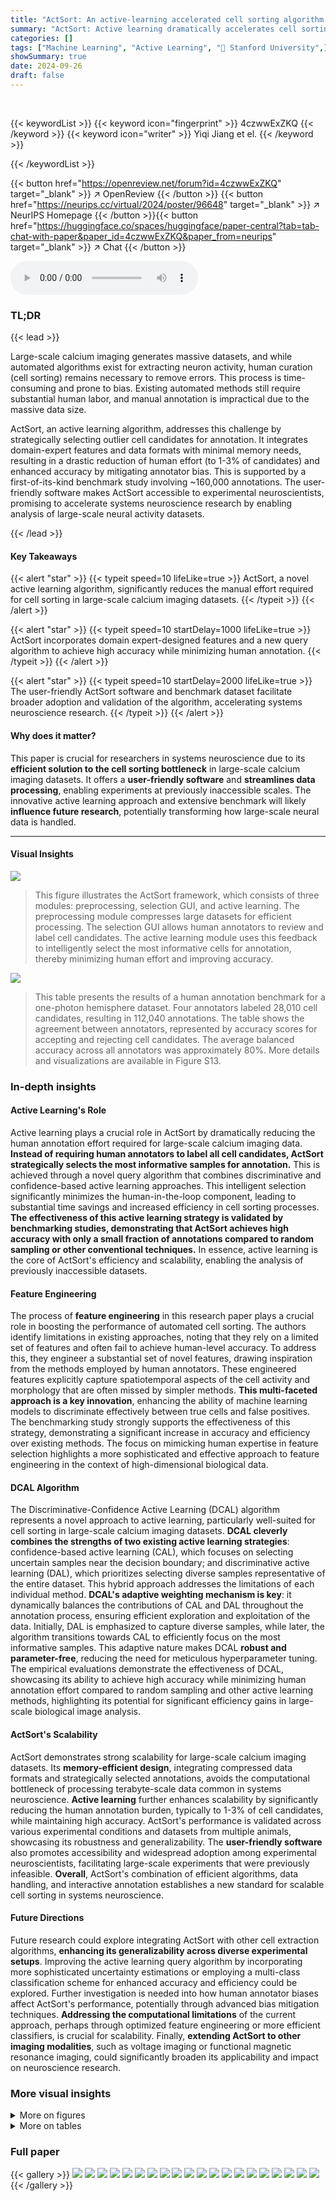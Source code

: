 ```yaml
---
title: "ActSort: An active-learning accelerated cell sorting algorithm for large-scale calcium imaging datasets"
summary: "ActSort: Active learning dramatically accelerates cell sorting in massive calcium imaging datasets, minimizing human effort and improving accuracy."
categories: []
tags: ["Machine Learning", "Active Learning", "🏢 Stanford University",]
showSummary: true
date: 2024-09-26
draft: false
---
```


<br>

{{< keywordList >}}
{{< keyword icon="fingerprint" >}} 4czwwExZKQ {{< /keyword >}}
{{< keyword icon="writer" >}} Yiqi Jiang et el. {{< /keyword >}}
 
{{< /keywordList >}}

{{< button href="https://openreview.net/forum?id=4czwwExZKQ" target="_blank" >}}
↗ OpenReview
{{< /button >}}
{{< button href="https://neurips.cc/virtual/2024/poster/96648" target="_blank" >}}
↗ NeurIPS Homepage
{{< /button >}}{{< button href="https://huggingface.co/spaces/huggingface/paper-central?tab=tab-chat-with-paper&paper_id=4czwwExZKQ&paper_from=neurips" target="_blank" >}}
↗ Chat
{{< /button >}}



<audio controls>
    <source src="https://ai-paper-reviewer.com/4czwwExZKQ/podcast.wav" type="audio/wav">
    Your browser does not support the audio element.
</audio>


### TL;DR


{{< lead >}}

Large-scale calcium imaging generates massive datasets, and while automated algorithms exist for extracting neuron activity, human curation (cell sorting) remains necessary to remove errors. This process is time-consuming and prone to bias. Existing automated methods still require substantial human labor, and manual annotation is impractical due to the massive data size. 

ActSort, an active learning algorithm, addresses this challenge by strategically selecting outlier cell candidates for annotation. It integrates domain-expert features and data formats with minimal memory needs, resulting in a drastic reduction of human effort (to 1-3% of candidates) and enhanced accuracy by mitigating annotator bias. This is supported by a first-of-its-kind benchmark study involving ~160,000 annotations.  The user-friendly software makes ActSort accessible to experimental neuroscientists, promising to accelerate systems neuroscience research by enabling analysis of large-scale neural activity datasets.

{{< /lead >}}


#### Key Takeaways

{{< alert "star" >}}
{{< typeit speed=10 lifeLike=true >}} ActSort, a novel active learning algorithm, significantly reduces the manual effort required for cell sorting in large-scale calcium imaging datasets. {{< /typeit >}}
{{< /alert >}}

{{< alert "star" >}}
{{< typeit speed=10 startDelay=1000 lifeLike=true >}} ActSort incorporates domain expert-designed features and a new query algorithm to achieve high accuracy while minimizing human annotation. {{< /typeit >}}
{{< /alert >}}

{{< alert "star" >}}
{{< typeit speed=10 startDelay=2000 lifeLike=true >}} The user-friendly ActSort software and benchmark dataset facilitate broader adoption and validation of the algorithm, accelerating systems neuroscience research. {{< /typeit >}}
{{< /alert >}}

#### Why does it matter?
This paper is crucial for researchers in systems neuroscience due to its **efficient solution to the cell sorting bottleneck** in large-scale calcium imaging datasets.  It offers a **user-friendly software** and **streamlines data processing**, enabling experiments at previously inaccessible scales. The innovative active learning approach and extensive benchmark will likely **influence future research**, potentially transforming how large-scale neural data is handled.

------
#### Visual Insights



![](https://ai-paper-reviewer.com/4czwwExZKQ/figures_0_1.jpg)

> This figure illustrates the ActSort framework, which consists of three modules: preprocessing, selection GUI, and active learning.  The preprocessing module compresses large datasets for efficient processing. The selection GUI allows human annotators to review and label cell candidates. The active learning module uses this feedback to intelligently select the most informative cells for annotation, thereby minimizing human effort and improving accuracy.





![](https://ai-paper-reviewer.com/4czwwExZKQ/tables_28_1.jpg)

> This table presents the results of a human annotation benchmark for a one-photon hemisphere dataset.  Four annotators labeled 28,010 cell candidates, resulting in 112,040 annotations. The table shows the agreement between annotators, represented by accuracy scores for accepting and rejecting cell candidates. The average balanced accuracy across all annotators was approximately 80%. More details and visualizations are available in Figure S13.





### In-depth insights


#### Active Learning's Role
Active learning plays a crucial role in ActSort by dramatically reducing the human annotation effort required for large-scale calcium imaging data.  **Instead of requiring human annotators to label all cell candidates, ActSort strategically selects the most informative samples for annotation.** This is achieved through a novel query algorithm that combines discriminative and confidence-based active learning approaches. This intelligent selection significantly minimizes the human-in-the-loop component, leading to substantial time savings and increased efficiency in cell sorting processes.  **The effectiveness of this active learning strategy is validated by benchmarking studies, demonstrating that ActSort achieves high accuracy with only a small fraction of annotations compared to random sampling or other conventional techniques.**  In essence, active learning is the core of ActSort's efficiency and scalability, enabling the analysis of previously inaccessible datasets.

#### Feature Engineering
The process of **feature engineering** in this research paper plays a crucial role in boosting the performance of automated cell sorting.  The authors identify limitations in existing approaches, noting that they rely on a limited set of features and often fail to achieve human-level accuracy. To address this, they engineer a substantial set of novel features, drawing inspiration from the methods employed by human annotators.  These engineered features explicitly capture spatiotemporal aspects of the cell activity and morphology that are often missed by simpler methods.  **This multi-faceted approach is a key innovation**, enhancing the ability of machine learning models to discriminate effectively between true cells and false positives.  The benchmarking study strongly supports the effectiveness of this strategy, demonstrating a significant increase in accuracy and efficiency over existing methods.  The focus on mimicking human expertise in feature selection highlights a more sophisticated and effective approach to feature engineering in the context of high-dimensional biological data.

#### DCAL Algorithm
The Discriminative-Confidence Active Learning (DCAL) algorithm represents a novel approach to active learning, particularly well-suited for cell sorting in large-scale calcium imaging datasets.  **DCAL cleverly combines the strengths of two existing active learning strategies**: confidence-based active learning (CAL), which focuses on selecting uncertain samples near the decision boundary; and discriminative active learning (DAL), which prioritizes selecting diverse samples representative of the entire dataset. This hybrid approach addresses the limitations of each individual method.  **DCAL's adaptive weighting mechanism is key**: it dynamically balances the contributions of CAL and DAL throughout the annotation process, ensuring efficient exploration and exploitation of the data. Initially, DAL is emphasized to capture diverse samples, while later, the algorithm transitions towards CAL to efficiently focus on the most informative samples. This adaptive nature makes DCAL **robust and parameter-free**, reducing the need for meticulous hyperparameter tuning.  The empirical evaluations demonstrate the effectiveness of DCAL, showcasing its ability to achieve high accuracy while minimizing human annotation effort compared to random sampling and other active learning methods, highlighting its potential for significant efficiency gains in large-scale biological image analysis.

#### ActSort's Scalability
ActSort demonstrates strong scalability for large-scale calcium imaging datasets.  Its **memory-efficient design**, integrating compressed data formats and strategically selected annotations, avoids the computational bottleneck of processing terabyte-scale data common in systems neuroscience.  **Active learning** further enhances scalability by significantly reducing the human annotation burden, typically to 1-3% of cell candidates, while maintaining high accuracy.  ActSort's performance is validated across various experimental conditions and datasets from multiple animals, showcasing its robustness and generalizability. The **user-friendly software** also promotes accessibility and widespread adoption among experimental neuroscientists, facilitating large-scale experiments that were previously infeasible.  **Overall**, ActSort's combination of efficient algorithms, data handling, and interactive annotation establishes a new standard for scalable cell sorting in systems neuroscience.

#### Future Directions
Future research could explore integrating ActSort with other cell extraction algorithms, **enhancing its generalizability across diverse experimental setups**.  Improving the active learning query algorithm by incorporating more sophisticated uncertainty estimations or employing a multi-class classification scheme for enhanced accuracy and efficiency could be explored.  Further investigation is needed into how human annotator biases affect ActSort's performance, potentially through advanced bias mitigation techniques.  **Addressing the computational limitations** of the current approach, perhaps through optimized feature engineering or more efficient classifiers, is crucial for scalability.  Finally, **extending ActSort to other imaging modalities**, such as voltage imaging or functional magnetic resonance imaging, could significantly broaden its applicability and impact on neuroscience research.


### More visual insights

<details>
<summary>More on figures
</summary>


![](https://ai-paper-reviewer.com/4czwwExZKQ/figures_2_1.jpg)

> This figure illustrates the workflow of ActSort, an active learning-based cell sorting algorithm.  The process begins with cell candidates identified from a calcium imaging movie.  ActSort's preprocessing module compresses the data to improve efficiency. A graphical user interface (GUI) allows human annotators to review and label candidates. The active learning module selects informative candidates for annotation, iteratively improving the algorithm's accuracy. The output shows probabilities and labels for each cell.


![](https://ai-paper-reviewer.com/4czwwExZKQ/figures_3_1.jpg)

> This figure demonstrates the impact of feature engineering on the accuracy of automated cell sorting using linear classifiers.  Panel A shows that incorporating newly engineered features significantly improved the classifier's ability to distinguish between true cells and false positives, as measured by the area under the ROC curve.  Panel B visualizes the discriminability (d') of individual features in separating cells from false positives, indicating the effectiveness of each feature.  Panel C summarizes the overall discriminative power of the different feature types (temporal, spatial, and spatiotemporal), illustrating that many features effectively separated cells from false positives.


![](https://ai-paper-reviewer.com/4czwwExZKQ/figures_5_1.jpg)

> This figure shows the results of a comparison between four active learning query algorithms (random, CAL, DAL, and DCAL) in selecting samples for annotation.  Dimensionality reduction was used to visualize the selected samples in a 2D space.  The figure demonstrates that DCAL effectively selects outlier boundary samples which are diverse and near the decision boundary, leading to improved efficiency and accuracy in cell sorting compared to other methods.


![](https://ai-paper-reviewer.com/4czwwExZKQ/figures_6_1.jpg)

> This figure demonstrates the performance of ActSort, a cell-sorting algorithm, compared to human annotators. It shows that ActSort, particularly using the DCAL query algorithm, achieves high accuracy with a significantly smaller number of annotations than human annotators across different experimental settings and combined datasets. The efficiency of ActSort is highlighted by its ability to reach human-level performance with only 1-3% of annotations compared to random sampling which require a much larger percentage.


![](https://ai-paper-reviewer.com/4czwwExZKQ/figures_7_1.jpg)

> This figure demonstrates ActSort's performance in cell sorting, comparing it against other active learning methods and random sampling. It shows that ActSort, using the discriminative-confidence active learning (DCAL) algorithm, significantly outperforms other methods in terms of balanced accuracy, true positive rate, and true negative rate, even with a very small percentage of human-annotated data.  The experiment is performed on large-scale calcium imaging data and validates ActSort's efficiency and accuracy across different experimental conditions and datasets from multiple animals.


![](https://ai-paper-reviewer.com/4czwwExZKQ/figures_31_1.jpg)

> This figure illustrates the ActSort workflow. The left panel shows the input: a Ca2+ imaging movie and cell candidates identified by a cell extraction algorithm. The middle panel shows the core of ActSort, including the preprocessing module for memory efficiency, the selection GUI for human annotation, and the active learning module for strategic sample selection. The right panel shows the output: labeled cells with associated probabilities.


![](https://ai-paper-reviewer.com/4czwwExZKQ/figures_31_2.jpg)

> This figure illustrates the ActSort workflow. The left side shows the input: a Ca2+ imaging movie and cell candidates from a cell extraction algorithm. The middle shows the core of ActSort: the preprocessing module (joint compression of movie and extraction results), the selection GUI (visual inspection and annotation), and the active learning module (strategic selection of candidates for annotation). The right side shows the output: labeled cells and their probabilities of being cells.  ActSort uses an active learning approach to minimize human effort in validating the cell extraction results.


![](https://ai-paper-reviewer.com/4czwwExZKQ/figures_32_1.jpg)

> This figure illustrates the workflow of ActSort, an active learning algorithm for cell sorting in large-scale calcium imaging datasets.  The process begins with input Ca2+ imaging movies and cell candidates from a cell extraction algorithm. ActSort's preprocessing module efficiently compresses these data, computing quality metrics for each candidate. A user-friendly graphical user interface (GUI) allows human annotators to review candidates and label them as true positives or false positives. ActSort's active learning module strategically selects the most informative candidates for annotation, reducing human effort and improving accuracy. Finally, ActSort outputs probabilities and binary classifications (cell or not cell) for each cell candidate.


![](https://ai-paper-reviewer.com/4czwwExZKQ/figures_32_2.jpg)

> This figure demonstrates that using engineered features significantly improves the accuracy of automated cell sorting. Panel A shows the improvement in the area under the ROC curve when using all engineered features compared to only using traditional features. Panel B illustrates the discriminability index (d') for each feature, showing how well it separates cells from false positives. Panel C displays the distribution of d' values, indicating that many features are highly discriminative.


![](https://ai-paper-reviewer.com/4czwwExZKQ/figures_33_1.jpg)

> This figure demonstrates ActSort's ability to generalize to new datasets using pre-trained classifiers.  It shows that using pre-training with a subset of annotated data from one mouse enables faster convergence when annotating data from a new mouse, compared to starting from scratch.  The results demonstrate the effectiveness of ActSort across different query algorithms (random, CAL, DAL, and DCAL) in terms of balanced accuracy, true positive rate, and true negative rate.


![](https://ai-paper-reviewer.com/4czwwExZKQ/figures_33_2.jpg)

> This figure illustrates the ActSort workflow.  The left side shows the input: a calcium imaging movie and the cell candidates identified by an automated cell extraction algorithm. The middle section details ActSort's three main components: a preprocessing module (jointly compressing the movie and cell extraction results), a graphical user interface (GUI) for visual inspection and annotation, and an active learning module (strategically selecting cells for annotation). The right side shows the output: labeled cells with associated probabilities (cell or not cell).


![](https://ai-paper-reviewer.com/4czwwExZKQ/figures_34_1.jpg)

> This figure demonstrates that the discriminative-confidence active learning (DCAL) algorithm effectively selects outlier boundary samples for annotation, improving the efficiency of the cell sorting process.  It shows the distribution of selected samples in a reduced feature space for different query algorithms (random, CAL, DAL, and DCAL with various weights) and compares their performance in terms of boundary sample selection, diversity, and agreement with human annotators.  DCAL shows a superior balance of selecting boundary samples and achieving diverse coverage.


![](https://ai-paper-reviewer.com/4czwwExZKQ/figures_34_2.jpg)

> This figure compares four different active learning query algorithms (random, CAL, DAL, and DCAL) in terms of their ability to select boundary samples for annotation in a cell sorting task. DCAL, a novel algorithm combining aspects of CAL and DAL, demonstrates superior performance in selecting outlier boundary samples, leading to more effective and efficient annotation.


![](https://ai-paper-reviewer.com/4czwwExZKQ/figures_35_1.jpg)

> This figure shows the geometrical interpretation of different query algorithms (random, CAL, DAL, and DCAL) for active learning in cell sorting.  It uses dimension reduction to visualize how each algorithm selects samples for annotation, highlighting DCAL's ability to select outlier boundary samples that provide broad coverage and better representation of the boundary.


![](https://ai-paper-reviewer.com/4czwwExZKQ/figures_36_1.jpg)

> This figure demonstrates the ActSort algorithm's ability to handle two-photon calcium imaging movies that contain residual motion artifacts.  The residual motion created duplicate cell candidates.  Despite this, ActSort accurately identifies and classifies cells, showing similar results (balanced accuracy, true positive rate, true negative rate, AUC, precision, F-score, and recall) compared to human annotators.  The results are presented in several subplots and highlight the algorithm's robustness even under challenging imaging conditions. 


![](https://ai-paper-reviewer.com/4czwwExZKQ/figures_37_1.jpg)

> This figure shows the geometrical interpretation of different active learning query algorithms (random, CAL, DAL, and DCAL) by visualizing their sample selection in a reduced feature space.  It demonstrates that DCAL effectively selects samples near the decision boundary while maintaining diversity, improving the efficiency and accuracy of cell sorting.


![](https://ai-paper-reviewer.com/4czwwExZKQ/figures_38_1.jpg)

> This figure demonstrates that the discriminative-confidence active learning (DCAL) algorithm effectively selects outlier boundary samples for annotation. It compares DCAL's performance to other query algorithms (random, CAL, DAL) by visualizing sample selections in a reduced feature space and quantifying the percentage of boundary samples, the distribution of candidate types, and the average cosine distance between selected samples.  The results show DCAL's superior ability to select diverse boundary samples, leading to improved efficiency in reducing annotation effort.


![](https://ai-paper-reviewer.com/4czwwExZKQ/figures_39_1.jpg)

> This figure demonstrates how different query algorithms in ActSort select samples for annotation.  Dimensionality reduction is used to visualize the samples in a 2D feature space. It shows that DCAL effectively selects samples near the decision boundary, balancing the selection of true and false positives, while also ensuring good coverage across the feature space.  The results demonstrate the advantages of DCAL over random, CAL, and DAL.


![](https://ai-paper-reviewer.com/4czwwExZKQ/figures_40_1.jpg)

> This figure demonstrates how different active learning query algorithms select samples for annotation.  It shows that the discriminative-confidence active learning (DCAL) algorithm effectively selects samples near the decision boundary, while maintaining diversity and focusing on outlier samples.  The results are visualized using a dimensionality reduction technique and various metrics are provided to quantify the performance of each algorithm.


</details>




<details>
<summary>More on tables
</summary>


![](https://ai-paper-reviewer.com/4czwwExZKQ/tables_28_2.jpg)
> This table presents the results of a human annotation benchmark for a one-photon neocortex dataset.  The dataset contained many false positives (incorrectly identified cells).  Four annotators independently labeled the cells. The table shows the accuracy of each annotator in identifying true positives (correctly labeled cells) and true negatives (correctly rejected cells), compared against the labels from each of the other annotators.  The average balanced accuracy across annotators was approximately 83%.  Figure S9 provides more visual information about the data.

![](https://ai-paper-reviewer.com/4czwwExZKQ/tables_28_3.jpg)
> This table presents the results of a human annotation benchmark for a two-photon calcium imaging dataset.  It shows the agreement between different annotators on whether each of 5,276 cell candidates is a true cell or a false positive.  The teal numbers represent the accuracy of correctly identifying cells, and the red numbers represent the accuracy of rejecting false positives.  The average balanced accuracy across annotators was approximately 78%.

![](https://ai-paper-reviewer.com/4czwwExZKQ/tables_29_1.jpg)
> This table shows the p-values from Wilcoxon signed-rank tests with Bonferroni-Holm correction, comparing the fraction of boundary samples selected by different query algorithms (Random, CAL, DAL, and DCAL with different weights).  The tests assess statistical significance of differences in boundary sample selection between the methods.  The data comes from Figure 3B of the paper, with 12 data points per algorithm.

![](https://ai-paper-reviewer.com/4czwwExZKQ/tables_29_2.jpg)
> This table shows the p-values from Wilcoxon signed-rank tests with Bonferroni-Holm corrections, assessing the statistical significance of differences in average cosine distances between boundary samples across different active learning query algorithms. The tests compared algorithms' effectiveness in selecting diverse boundary samples.  Twelve data points per algorithm (3 datasets × 4 annotators) were used. Random subsampling was applied to ensure fair comparisons between algorithms with varying numbers of selected samples.

![](https://ai-paper-reviewer.com/4czwwExZKQ/tables_29_3.jpg)
> This table presents the performance of ActSort and other methods after annotating only 5% of the cells in the hemisphere dataset.  It shows the balanced accuracy, true positive rate, true negative rate, precision, F1-score, and AUC for each method.  The results are averaged over 12 annotators and three datasets.  The full performance of each method up to 50% annotation is illustrated in figures 4B-D and S13B in the paper.

![](https://ai-paper-reviewer.com/4czwwExZKQ/tables_30_1.jpg)
> This table presents the performance of ActSort and other active learning algorithms after annotating 5% of the cells in the hemisphere dataset.  The metrics used to evaluate performance are balanced accuracy (ACC), true positive rate (TPR), true negative rate (TNR), precision, F-score, and area under the ROC curve (AUC).  The table shows that DCAL outperforms other methods, achieving near human-level performance with only 5% of the cells labeled.

![](https://ai-paper-reviewer.com/4czwwExZKQ/tables_30_2.jpg)
> This table presents the performance of ActSort's active learning algorithms when annotating only 2% of the cells in the batch-processed dataset.  It shows various metrics (balanced accuracy, true positive rate, true negative rate, precision, F-score, and AUC) for different active learning strategies (random sampling, CAL, DAL, and DCAL with varying weights).  The results highlight the relative performance of these methods at a very early stage of the annotation process, before convergence.

</details>




### Full paper

{{< gallery >}}
<img src="https://ai-paper-reviewer.com/4czwwExZKQ/1.png" class="grid-w50 md:grid-w33 xl:grid-w25" />
<img src="https://ai-paper-reviewer.com/4czwwExZKQ/2.png" class="grid-w50 md:grid-w33 xl:grid-w25" />
<img src="https://ai-paper-reviewer.com/4czwwExZKQ/3.png" class="grid-w50 md:grid-w33 xl:grid-w25" />
<img src="https://ai-paper-reviewer.com/4czwwExZKQ/4.png" class="grid-w50 md:grid-w33 xl:grid-w25" />
<img src="https://ai-paper-reviewer.com/4czwwExZKQ/5.png" class="grid-w50 md:grid-w33 xl:grid-w25" />
<img src="https://ai-paper-reviewer.com/4czwwExZKQ/6.png" class="grid-w50 md:grid-w33 xl:grid-w25" />
<img src="https://ai-paper-reviewer.com/4czwwExZKQ/7.png" class="grid-w50 md:grid-w33 xl:grid-w25" />
<img src="https://ai-paper-reviewer.com/4czwwExZKQ/8.png" class="grid-w50 md:grid-w33 xl:grid-w25" />
<img src="https://ai-paper-reviewer.com/4czwwExZKQ/9.png" class="grid-w50 md:grid-w33 xl:grid-w25" />
<img src="https://ai-paper-reviewer.com/4czwwExZKQ/10.png" class="grid-w50 md:grid-w33 xl:grid-w25" />
<img src="https://ai-paper-reviewer.com/4czwwExZKQ/11.png" class="grid-w50 md:grid-w33 xl:grid-w25" />
<img src="https://ai-paper-reviewer.com/4czwwExZKQ/12.png" class="grid-w50 md:grid-w33 xl:grid-w25" />
<img src="https://ai-paper-reviewer.com/4czwwExZKQ/13.png" class="grid-w50 md:grid-w33 xl:grid-w25" />
<img src="https://ai-paper-reviewer.com/4czwwExZKQ/14.png" class="grid-w50 md:grid-w33 xl:grid-w25" />
<img src="https://ai-paper-reviewer.com/4czwwExZKQ/15.png" class="grid-w50 md:grid-w33 xl:grid-w25" />
<img src="https://ai-paper-reviewer.com/4czwwExZKQ/16.png" class="grid-w50 md:grid-w33 xl:grid-w25" />
<img src="https://ai-paper-reviewer.com/4czwwExZKQ/17.png" class="grid-w50 md:grid-w33 xl:grid-w25" />
<img src="https://ai-paper-reviewer.com/4czwwExZKQ/18.png" class="grid-w50 md:grid-w33 xl:grid-w25" />
<img src="https://ai-paper-reviewer.com/4czwwExZKQ/19.png" class="grid-w50 md:grid-w33 xl:grid-w25" />
<img src="https://ai-paper-reviewer.com/4czwwExZKQ/20.png" class="grid-w50 md:grid-w33 xl:grid-w25" />
{{< /gallery >}}